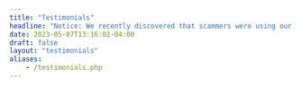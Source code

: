```yaml
---
title: "Testimonials"
headline: "Notice: We recently discovered that scammers were using our company's name and logo.Notice: We recently discovered that scammers were using our company's name and logo. Please always text our phone number: 416-839-2782.."
date: 2023-05-07T13:16:02-04:00
draft: false
layout: "testimonials"
aliases:
    - /testimonials.php
---
```


